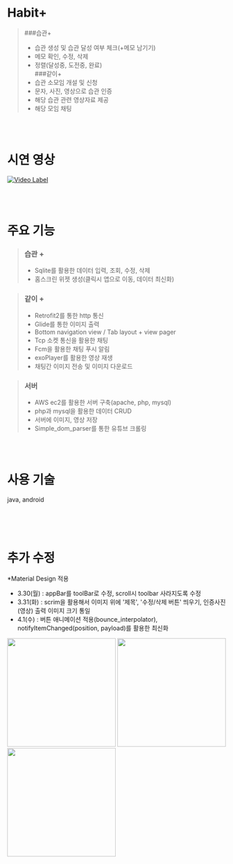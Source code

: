 # Habit+
>###습관+
>- 습관 생성 및 습관 달성 여부 체크(+메모 남기기)
>- 메모 확인, 수정, 삭제
>- 정렬(달성중, 도전중, 완료)  
>###같이+ 
>- 습관 소모임 개설 및 신청
>- 문자, 사진, 영상으로 습관 인증
>- 해당 습관 관련 영상자료 제공
>- 해당 모임 채팅

<br><br> 
  
# 시연 영상  

[![Video Label](http://img.youtube.com/vi/_kWLNbJiGYU/0.jpg)](https://www.youtube.com/watch?v=_kWLNbJiGYU)


<br><br>
    
# 주요 기능

>### 습관 +
>- Sqlite를 활용한 데이터 입력, 조회, 수정, 삭제
>- 홈스크린 위젯 생성(클릭시 앱으로 이동, 데이터 최신화)


>### 같이 +
>- Retrofit2를 통한 http 통신 
>- Glide를 통한 이미지 출력
>- Bottom navigation view / Tab layout + view pager
>- Tcp 소켓 통신을 활용한 채팅
>- Fcm을 활용한 채팅 푸시 알림
>- exoPlayer를 활용한 영상 재생
>- 채팅간 이미지 전송 및 이미지 다운로드


>### 서버
>- AWS ec2를 활용한 서버 구축(apache, php, mysql)
>- php과 mysql을 활용한 데이터 CRUD
>- 서버에 이미지, 영상 저장
>- Simple_dom_parser를 통한 유튜브 크롤링



<br><br>
    
# 사용 기술
java, android

<br><br><br>

# 추가 수정  
*Material Design 적용  
- 3.30(월) : appBar를 toolBar로 수정, scroll시 toolbar 사라지도록 수정
- 3.31(화) : scrim을 활용해서 이미지 위에 '제목', '수정/삭제 버튼' 띄우기, 인증사진(영상) 출력 이미지 크기 통일
- 4.1(수) : 버튼 애니메이션 적용(bounce_interpolator), notifyItemChanged(position, payload)를 활용한 최신화
<div>
  <img width="250" src="https://user-images.githubusercontent.com/62230118/77988044-58a7e000-7356-11ea-9d54-b9782641f8c2.gif">
  <img width="250" src="https://user-images.githubusercontent.com/62230118/77988377-2f3b8400-7357-11ea-86f6-a9c6273481cc.jpg">
  <img width="250" src="https://user-images.githubusercontent.com/62230118/78099000-99b5f800-741b-11ea-83a2-34ec802f3301.gif">
</div>


